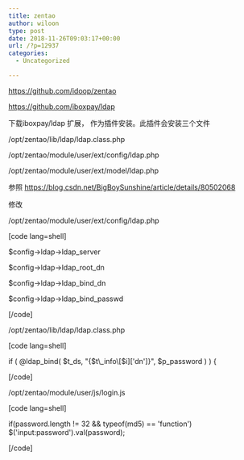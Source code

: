```yaml
---
title: zentao
author: wiloon
type: post
date: 2018-11-26T09:03:17+00:00
url: /?p=12937
categories:
  - Uncategorized

---
```

https://github.com/idoop/zentao
  
https://github.com/iboxpay/ldap

下载iboxpay/ldap 扩展， 作为插件安装。此插件会安装三个文件
  
/opt/zentao/lib/ldap/ldap.class.php
  
/opt/zentao/module/user/ext/config/ldap.php
  
/opt/zentao/module/user/ext/model/ldap.php

参照 https://blog.csdn.net/BigBoySunshine/article/details/80502068
  
修改
  
/opt/zentao/module/user/ext/config/ldap.php

[code lang=shell]
  
$config->ldap->ldap_server
  
$config->ldap->ldap\_root\_dn
  
$config->ldap->ldap\_bind\_dn
  
$config->ldap->ldap\_bind\_passwd
  
[/code]

/opt/zentao/lib/ldap/ldap.class.php

[code lang=shell]
   
if ( @ldap\_bind( $t\_ds, "{$t\_info\[$i\]\['dn'\]}", $p\_password ) ) {
  
[/code]

/opt/zentao/module/user/js/login.js

[code lang=shell]
    
if(password.length != 32 && typeof(md5) == 'function') $('input:password').val(password);
  
[/code]